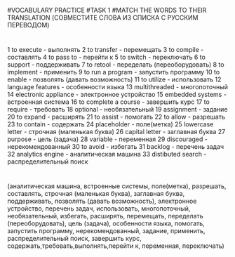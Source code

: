 #VOCABULARY PRACTICE
#TASK 1
#MATCH THE WORDS TO THEIR TRANSLATION (СОВМЕСТИТЕ СЛОВА ИЗ СПИСКА С РУССКИМ ПЕРЕВОДОМ)

#

1 to execute - выполнять 
2 to transfer - перемещать 
3 to compile - составлять 
4 to pass to - перейти к 
5 to switch - переключать 
6 to support - поддерживать 
7 to retool - переделать (переоборудовать) 
8 to implement - применить 
9 to run a program - запустить программу 
10 to enable - позволять (давать возможность) 
11 to utilize - использовать 
12 language features - особенности языка 
13 multithreaded - многопоточный 
14 electronic appliance - электронное устройство 
15 embedded systems - встроенная система 
16 to complete a course - завершить курс 
17 to require - требовать 
18 optional - необязательный 
19 assignment - задание 
20 to expand - расширять 
21 to assist - помогать 
22 to allow - разрешать 
23 to contain - содержать 
24 placeholder - поле(метка) 
25 lowercase letter - строчная (маленькая буква) 
26 capital letter - заглавная буква 
27 purpose - цель (задача) 
28 variable - переменная 
29 discouraged - нерекомендованный 
30 to avoid - избегать 
31 backlog - перечень задач 
32 analytics engine - аналитическая машина 
33 distibuted search - распределительный поиск

#

(аналитическая машина, встроенные системы, поле(метка), разрешать, составлять, строчная (маленькая буква), заглавная буква, поддерживать, позволять (давать возможность),
электронное устройство, перечень задач, использовать, многопоточный, необязательный, избегать, расширять, перемещать, переделать (переоборудовать), цель (задача), 
особенности языка, помогать, запустить программу, нерекомендованный, задание, применить, распределительный поиск, завершить курс, содержать,требовать,выполнять,перейти к, 
переменная, переключать)
